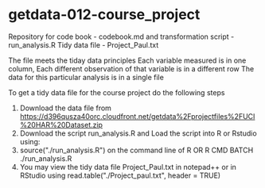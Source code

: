 # getdata-012-course_project
Repository for 
  code book - codebook.md and 
  transformation script - run_analysis.R
  Tidy data file - Project_Paul.txt
  
The file meets the tiday data principles
  Each variable measured is in one column, 
  Each different observation of that variable is in a different row
  The data for this particular analysis is in a single file

To get a tidy data file for the course project do the following steps
1. Download the data file from https://d396qusza40orc.cloudfront.net/getdata%2Fprojectfiles%2FUCI%20HAR%20Dataset.zip
2. Download the script run_analysis.R and Load the script into R or Rstudio using:
3. source("./run_analysis.R") on the command line of R OR R CMD BATCH ./run_analysis.R
4. You may view the tidy data file Project_Paul.txt in notepad++ or in RStudio using read.table("./Project_paul.txt", header = TRUE)
